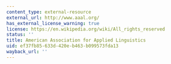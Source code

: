 ```yaml
---
content_type: external-resource
external_url: http://www.aaal.org/
has_external_license_warning: true
license: https://en.wikipedia.org/wiki/All_rights_reserved
status: ''
title: American Association for Applied Linguistics
uid: ef37fb85-633d-420e-b463-b099573fda13
wayback_url: ''
---
```

